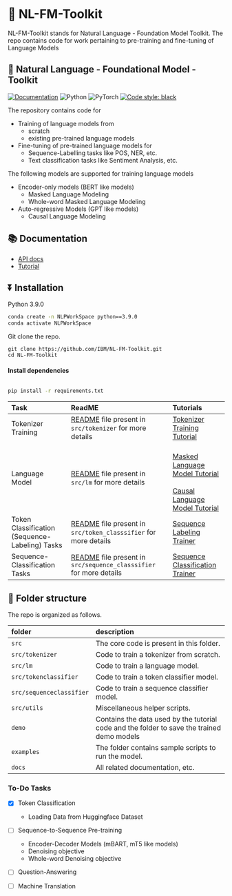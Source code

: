 # 🔬 NL-FM-Toolkit
NL-FM-Toolkit stands for Natural Language - Foundation Model Toolkit. The repo contains code for work pertaining to pre-training and fine-tuning of Language Models

## 🔬 Natural Language - Foundational Model - Toolkit


[![Documentation](https://img.shields.io/badge/docs-latest-blue.svg)](https://pages.github.com/IBM/NL-FM-Toolkit/)
![Python](https://img.shields.io/badge/python-39)
![PyTorch](https://img.shields.io/badge/pytorch-PyTorch-green)
[![Code style: black](https://img.shields.io/badge/code%20style-black-000000.svg)](https://github.com/psf/black) 

The repository contains code for
- Training of language models from
    - scratch
    - existing pre-trained language models
- Fine-tuning of pre-trained language models for
    - Sequence-Labelling tasks like POS, NER, etc.
    - Text classification tasks like Sentiment Analysis, etc.


The following models are supported for training language models
- Encoder-only models (BERT like models)
    - Masked Language Modeling
    - Whole-word Masked Language Modeling
- Auto-regressive Models (GPT like models)
    - Causal Language Modeling


## 📚 Documentation

- [API docs](https://pages.github.com/IBM/NL-FM-Toolkit/modules/index.html)
- [Tutorial](https://pages.github.com/IBM/NL-FM-Toolkit/intro.html)

## ⏬ Installation

Python 3.9.0
```bash
conda create -n NLPWorkSpace python==3.9.0
conda activate NLPWorkSpace
```

Git clone the repo.

```
git clone https://github.com/IBM/NL-FM-Toolkit.git
cd NL-FM-Toolkit
```

#### Install dependencies
```bash

pip install -r requirements.txt
```

| **Task** | **ReadME** | **Tutorials** |
|:---|:---|:---|
| Tokenizer Training | [README](src/tokenizer/README.md) file present in `src/tokenizer` for more details | [Tokenizer Training Tutorial](https://pages.github.com/IBM/NL-FM-Toolkit/tokenizer_train.html) |
| Language Model | [README](src/lm/README.md) file present in `src/lm` for more details | <br> [Masked Language Model Tutorial](https://pages.github.com/IBM/NL-FM-Toolkit/mlm_train.html) </br> <br>[Causal Language Model Tutorial](https://pages.github.com/IBM/NL-FM-Toolkit/clm_train.html)  |
| Token Classification (Sequence-Labeling) Tasks | [README](src/tokenclassifier/README.md) file present in `src/token_classsifier` for more details | [Sequence Labeling Trainer](https://pages.github.com/IBM/NL-FM-Toolkit/token_classifier_train.html) |
| Sequence-Classification Tasks | [README](src/sequenceclassifier/README.md) file present in `src/sequence_classsifier` for more details | [Sequence Classification Trainer](https://pages.github.com/IBM/NL-FM-Toolkit/sequence_classifier_train.html) |


## 📁 Folder structure

The repo is organized as follows.

folder | description
:--- | :---
`src` | The core code is present in this folder.
`src/tokenizer` | Code to train a tokenizer from scratch.
`src/lm` | Code to train a language model.
`src/tokenclassifier` | Code to train a token classifier model.
`src/sequenceclassifier` | Code to train a sequence classifier model.
`src/utils` | Miscellaneous helper scripts.
`demo` | Contains the data used by the tutorial code and the folder to save the trained demo models
`examples` | The folder contains sample scripts to run the model.
`docs` | All related documentation, etc.

### To-Do Tasks

- [x] Token Classification
    - Loading Data from Huggingface Dataset

- [ ] Sequence-to-Sequence Pre-training
    - Encoder-Decoder Models (mBART, mT5 like models)
    - Denoising objective
    - Whole-word Denoising objective

- [ ] Question-Answering
- [ ] Machine Translation
